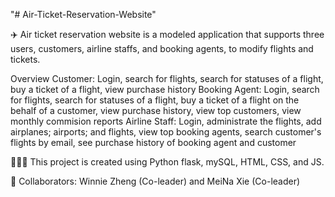 "# Air-Ticket-Reservation-Website"  

✈️ Air ticket reservation website is a modeled application that supports three users, customers, airline staffs, and booking agents, to modify flights and tickets.

Overview
Customer: Login, search for flights, search for statuses of a flight, buy a ticket of a flight, view purchase history
Booking Agent: Login, search for flights, search for statuses of a flight, buy a ticket of a flight on the behalf of a customer, view purchase history, view top customers, view monthly commision reports
Airline Staff: Login, administrate the flights, add airplanes; airports; and flights, view top booking agents, search customer's flights by email, see purchase history of booking agent and customer

👩🏻‍💻 This project is created using Python flask, mySQL, HTML, CSS, and JS.

👭 Collaborators: Winnie Zheng (Co-leader) and MeiNa Xie (Co-leader)

